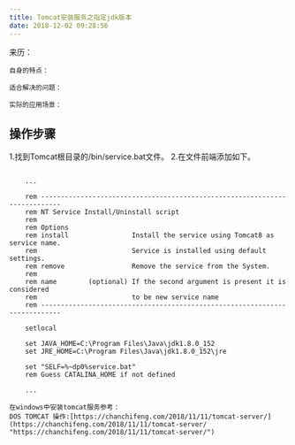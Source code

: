 ```yaml
---
title: Tomcat安装服务之指定jdk版本
date: 2018-12-02 09:28:56
---
```

<div class="tip">
	来历：
				
	自身的特点：
		
	适合解决的问题：
		
	实际的应用场景：
		
</div>

## 操作步骤 ##

1.找到Tomcat根目录的/bin/service.bat文件。
2.在文件前端添加如下。

```

	...
	
	rem ---------------------------------------------------------------------------
	rem NT Service Install/Uninstall script
	rem
	rem Options
	rem install                Install the service using Tomcat8 as service name.
	rem                        Service is installed using default settings.
	rem remove                 Remove the service from the System.
	rem
	rem name        (optional) If the second argument is present it is considered
	rem                        to be new service name
	rem ---------------------------------------------------------------------------
	
	setlocal

	set JAVA_HOME=C:\Program Files\Java\jdk1.8.0_152
	set JRE_HOME=C:\Program Files\Java\jdk1.8.0_152\jre
	
	set "SELF=%~dp0%service.bat"
	rem Guess CATALINA_HOME if not defined
	
	...

```

<div class="tip">

	在windows中安装tomcat服务参考：
	DOS TOMCAT 操作:[https://chanchifeng.com/2018/11/11/tomcat-server/](https://chanchifeng.com/2018/11/11/tomcat-server/ "https://chanchifeng.com/2018/11/11/tomcat-server/")
		
</div>
